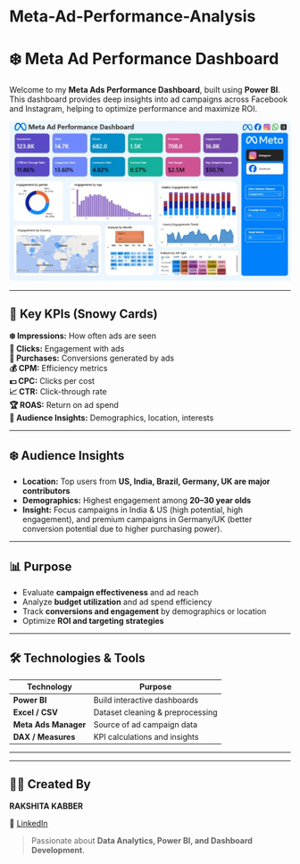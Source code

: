 # Meta-Ad-Performance-Analysis

# ❄️ Meta Ad Performance Dashboard

Welcome to my **Meta Ads Performance Dashboard**, built using **Power BI**. This dashboard provides deep insights into ad campaigns across Facebook and Instagram, helping to optimize performance and maximize ROI.

![Meta Ads Dashboard Preview](https://github.com/rakshita-kabber/Meta-Ad-Performance-Analysis/blob/main/Snapshot%20of%20the%20Dashboard.jpg?raw=true)

---

## 🌟 Key KPIs (Snowy Cards)

   **❄️ Impressions:** How often ads are seen                                                                                                                             
   **💙 Clicks:** Engagement with ads                                                                                                                                  
   **🛒 Purchases:** Conversions generated by ads                                                                                                                      
   **💰 CPM:** Efficiency metrics                                                                                                                                                     
   **💵 CPC:** Clicks per cost                                                                                                                                       
   **📈 CTR:** Click-through rate                                                                                                                                       
   **🏆 ROAS:** Return on ad spend                                                                                                                                        
   **👥 Audience Insights:** Demographics, location, interests 

---

## ❄️ Audience Insights

- **Location:** Top users from **US, India, Brazil, Germany, UK are major contributors**  
- **Demographics:** Highest engagement among **20–30 year olds**  
- **Insight:** Focus campaigns in India & US (high potential, high engagement), and premium campaigns in Germany/UK (better conversion potential due to higher purchasing power).  

---

## 📊 Purpose

- Evaluate **campaign effectiveness** and ad reach  
- Analyze **budget utilization** and ad spend efficiency  
- Track **conversions and engagement** by demographics or location  
- Optimize **ROI and targeting strategies**  

---

## 🛠 Technologies & Tools

| Technology | Purpose |
|------------|---------|
| **Power BI** | Build interactive dashboards |
| **Excel / CSV** | Dataset cleaning & preprocessing |
| **Meta Ads Manager** | Source of ad campaign data |
| **DAX / Measures** | KPI calculations and insights |

---

---

## 👩‍💻 Created By

**RAKSHITA KABBER**  

  🔗 [LinkedIn](https://www.linkedin.com/in/rakshitakabber)    

> Passionate about **Data Analytics, Power BI, and Dashboard Development**.




